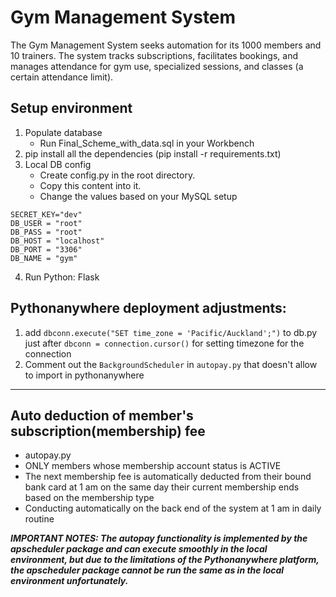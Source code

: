 # Gym Management System
The Gym Management System seeks automation for its 1000 members and 10 trainers. The system tracks subscriptions, facilitates bookings, and manages attendance for gym use, specialized sessions, and classes (a certain attendance limit).

## Setup environment

1. Populate database
    * Run Final_Scheme_with_data.sql in your Workbench
2. pip install all the dependencies (pip install -r requirements.txt)
3. Local DB config
    * Create config.py in the root directory.
    * Copy this content into it.
    * Change the values based on your MySQL setup
```
SECRET_KEY="dev"
DB_USER = "root"
DB_PASS = "root"
DB_HOST = "localhost"
DB_PORT = "3306"
DB_NAME = "gym"
```
4. Run Python: Flask

## Pythonanywhere deployment adjustments:
1. add `dbconn.execute("SET time_zone = 'Pacific/Auckland';")` to db.py just after `dbconn = connection.cursor()` for setting timezone for the connection
2. Comment out the `BackgroundScheduler` in `autopay.py` that doesn't allow to import in pythonanywhere


--- 
## Auto deduction of member's subscription(membership) fee 
 
* autopay.py
* ONLY members whose membership account status is ACTIVE
* The next membership fee is automatically deducted from their bound bank card at 1 am on the same day their current membership ends based on the membership type
* Conducting automatically on the back end of the system at 1 am in daily routine

***IMPORTANT NOTES: The autopay functionality is implemented by the apscheduler package and can execute smoothly in the local environment, but due to the limitations of the Pythonanywhere platform, the apscheduler package cannot be run the same as in the local environment unfortunately.***
